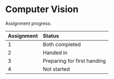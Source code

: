 # Computer Vision

Assignment progress:

| Assignment | Status      |
| :--------- | :---------- |
| 1          | Both completed |
| 2          | Handed in |
| 3          | Preparing for first handing |
| 4          | Not started |

